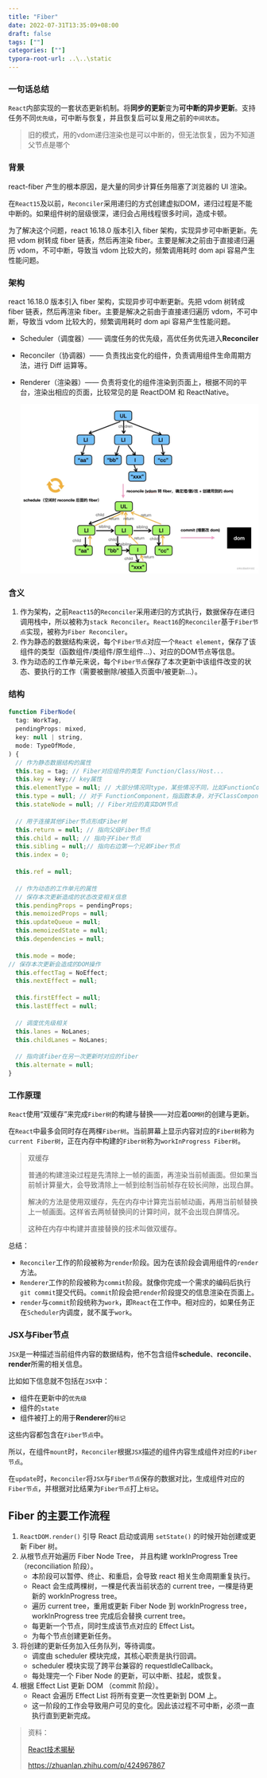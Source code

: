```yaml
---
title: "Fiber"
date: 2022-07-31T13:35:09+08:00
draft: false
tags: [""]
categories: [""]
typora-root-url: ..\..\static
---
```


### 一句话总结

`React`内部实现的一套状态更新机制。将**同步的更新**变为**可中断的异步更新**。支持任务不同`优先级`，可中断与恢复，并且恢复后可以复用之前的`中间状态`。

> 旧的模式，用的vdom递归渲染也是可以中断的，但无法恢复，因为不知道父节点是哪个

### 背景

react-fiber 产生的根本原因，是大量的同步计算任务阻塞了浏览器的 UI 渲染。

在`React15`及以前，`Reconciler`采用递归的方式创建虚拟DOM，递归过程是不能中断的。如果组件树的层级很深，递归会占用线程很多时间，造成卡顿。

为了解决这个问题，react 16.18.0 版本引入 fiber 架构，实现异步可中断更新。先把 vdom 树转成 fiber 链表，然后再渲染 fiber。主要是解决之前由于直接递归遍历 vdom，不可中断，导致当 vdom 比较大的，频繁调用耗时 dom api 容易产生性能问题。

### 架构

react 16.18.0 版本引入 fiber 架构，实现异步可中断更新。先把 vdom 树转成 fiber 链表，然后再渲染 fiber。主要是解决之前由于直接递归遍历 vdom，不可中断，导致当 vdom 比较大的，频繁调用耗时 dom api 容易产生性能问题。

- Scheduler（调度器）—— 调度任务的优先级，高优任务优先进入**Reconciler**
- Reconciler（协调器）—— 负责找出变化的组件，负责调用组件生命周期方法，进行 Diff 运算等。
- Renderer（渲染器）—— 负责将变化的组件渲染到页面上，根据不同的平台，渲染出相应的页面，比较常见的是 ReactDOM 和 ReactNative。

  ![img](https://raw.githubusercontent.com/lxw15337674/PicGo_image/main/95e8824fc57f4f00a97df4672596a251%7Etplv-k3u1fbpfcp-zoom-in-crop-mark%3A3024%3A0%3A0%3A0.awebp)

### 含义

1. 作为架构，之前`React15`的`Reconciler`采用递归的方式执行，数据保存在递归调用栈中，所以被称为`stack Reconciler`。`React16`的`Reconciler`基于`Fiber节点`实现，被称为`Fiber Reconciler`。
2. 作为静态的数据结构来说，每个`Fiber节点`对应一个`React element`，保存了该组件的类型（函数组件/类组件/原生组件...）、对应的DOM节点等信息。
3. 作为动态的工作单元来说，每个`Fiber节点`保存了本次更新中该组件改变的状态、要执行的工作（需要被删除/被插入页面中/被更新...）。

### 结构

```javascript
function FiberNode(
  tag: WorkTag,
  pendingProps: mixed,
  key: null | string,
  mode: TypeOfMode,
) {
  // 作为静态数据结构的属性
  this.tag = tag; // Fiber对应组件的类型 Function/Class/Host...
  this.key = key;// key属性
  this.elementType = null; // 大部分情况同type，某些情况不同，比如FunctionComponent使用React.memo包裹
  this.type = null; // 对于 FunctionComponent，指函数本身，对于ClassComponent，指class，对于HostComponent，指DOM节点tagName
  this.stateNode = null; // Fiber对应的真实DOM节点

  // 用于连接其他Fiber节点形成Fiber树
  this.return = null; // 指向父级Fiber节点
  this.child = null; // 指向子Fiber节点
  this.sibling = null;// 指向右边第一个兄弟Fiber节点
  this.index = 0;

  this.ref = null;

  // 作为动态的工作单元的属性
  // 保存本次更新造成的状态改变相关信息
  this.pendingProps = pendingProps;
  this.memoizedProps = null;
  this.updateQueue = null;
  this.memoizedState = null;
  this.dependencies = null;

  this.mode = mode;
// 保存本次更新会造成的DOM操作
  this.effectTag = NoEffect;
  this.nextEffect = null;

  this.firstEffect = null;
  this.lastEffect = null;

  // 调度优先级相关
  this.lanes = NoLanes;
  this.childLanes = NoLanes;

  // 指向该fiber在另一次更新时对应的fiber
  this.alternate = null;
}
```

### 工作原理

`React`使用“双缓存”来完成`Fiber树`的构建与替换——对应着`DOM树`的创建与更新。

在`React`中最多会同时存在两棵`Fiber树`。当前屏幕上显示内容对应的`Fiber树`称为`current Fiber树`，正在内存中构建的`Fiber树`称为`workInProgress Fiber树`。

> 双缓存
>
> 普通的构建渲染过程是先清除上一帧的画面，再渲染当前帧画面。但如果当前帧计算量大，会导致清除上一帧到绘制当前帧存在较长间隙，出现白屏。
>
> 解决的方法是使用双缓存，先在内存中计算完当前帧动画，再用当前帧替换上一帧画面。这样省去两帧替换间的计算时间，就不会出现白屏情况。
>
> 这种在内存中构建并直接替换的技术叫做双缓存。

总结：

- `Reconciler`工作的阶段被称为`render`阶段。因为在该阶段会调用组件的`render`方法。
- `Renderer`工作的阶段被称为`commit`阶段。就像你完成一个需求的编码后执行`git commit`提交代码。`commit`阶段会把`render`阶段提交的信息渲染在页面上。
- `render`与`commit`阶段统称为`work`，即`React`在工作中。相对应的，如果任务正在`Scheduler`内调度，就不属于`work`。



### JSX与Fiber节点

`JSX`是一种描述当前组件内容的数据结构，他不包含组件**schedule**、**reconcile**、**render**所需的相关信息。

比如如下信息就不包括在`JSX`中：

- 组件在更新中的`优先级`
- 组件的`state`
- 组件被打上的用于**Renderer**的`标记`

这些内容都包含在`Fiber节点`中。

所以，在组件`mount`时，`Reconciler`根据`JSX`描述的组件内容生成组件对应的`Fiber节点`。

在`update`时，`Reconciler`将`JSX`与`Fiber节点`保存的数据对比，生成组件对应的`Fiber节点`，并根据对比结果为`Fiber节点`打上`标记`。

## Fiber 的主要工作流程

1. `ReactDOM.render()` 引导 React 启动或调用 `setState()` 的时候开始创建或更新 Fiber 树。
2. 从根节点开始遍历 Fiber Node Tree， 并且构建 workInProgress Tree（reconciliation 阶段）。
   - 本阶段可以暂停、终止、和重启，会导致 react 相关生命周期重复执行。
   - React 会生成两棵树，一棵是代表当前状态的 current tree，一棵是待更新的 workInProgress tree。
   - 遍历 current tree，重用或更新 Fiber Node 到 workInProgress tree，workInProgress tree 完成后会替换 current tree。
   - 每更新一个节点，同时生成该节点对应的 Effect List。
   - 为每个节点创建更新任务。
3. 将创建的更新任务加入任务队列，等待调度。
   - 调度由 scheduler 模块完成，其核心职责是执行回调。
   - scheduler 模块实现了跨平台兼容的 requestIdleCallback。
   - 每处理完一个 Fiber Node 的更新，可以中断、挂起，或恢复。
4. 根据 Effect List 更新 DOM （commit 阶段）。
   - React 会遍历 Effect List 将所有变更一次性更新到 DOM 上。
   - 这一阶段的工作会导致用户可见的变化。因此该过程不可中断，必须一直执行直到更新完成。



>资料：
>
>[React技术揭秘](https://react.iamkasong.com/)
>
>
>
>https://zhuanlan.zhihu.com/p/424967867

